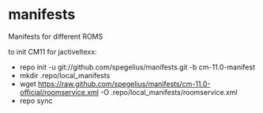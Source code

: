 manifests
=========

Manifests for different ROMS

to init CM11 for jactiveltexx:

- repo init -u git://github.com/spegelius/manifests.git -b cm-11.0-manifest
- mkdir .repo/local_manifests
- wget https://raw.github.com/spegelius/manifests/cm-11.0-official/roomservice.xml -O .repo/local_manifests/roomservice.xml
- repo sync
